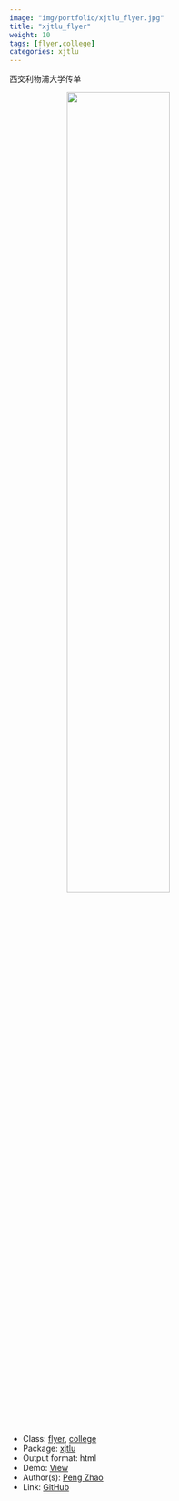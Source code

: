 ```yaml
---
image: "img/portfolio/xjtlu_flyer.jpg"
title: "xjtlu_flyer"
weight: 10
tags: [flyer,college]
categories: xjtlu
---
```


西交利物浦大学传单

<!--more-->

<a href="../../img/portfolio/xjtlu_flyer.jpg"><img class = "jf-image-shadow" src="../../img/portfolio/xjtlu_flyer.jpg" style="display: block; margin: auto;" width="60%"></a>

- Class: [flyer](../../tags/flyer), [college](../../tags/college)
- Package: [xjtlu](xjtlu)
- Output format: html
- Demo: [View](https://openr.pzhao.org/flyer/cufe2020/)
- Author(s): [Peng Zhao](https://pzhao.org)
- Link: [GitHub](https://github.com/pzhaonet/xjtlu)


